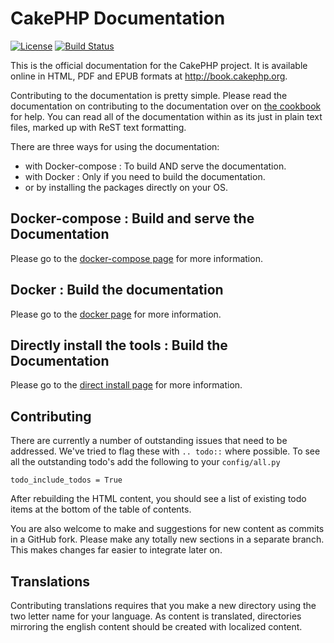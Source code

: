 CakePHP Documentation
=====================

[![License](https://img.shields.io/badge/license-MIT-brightgreen.svg?style=flat-square)](LICENSE.txt)
[![Build Status](https://img.shields.io/travis/cakephp/docs/3.0.svg?style=flat-square)](https://travis-ci.org/cakephp/docs)

This is the official documentation for the CakePHP project. It is available
online in HTML, PDF and EPUB formats at http://book.cakephp.org.

Contributing to the documentation is pretty simple. Please read the
documentation on contributing to the documentation over on
[the cookbook](http://book.cakephp.org/3.0/en/contributing/documentation.html)
for help.
You can read all of the documentation within as its just in plain text files,
marked up with ReST text formatting.

There are three ways for using the documentation:
- with Docker-compose : To build AND serve the documentation.
- with Docker : Only if you need to build the documentation.
- or by installing the packages directly on your OS.

## Docker-compose : Build and serve the Documentation

Please go to the [docker-compose page](contrib/docker-compose.md) for more
information.

## Docker : Build the documentation

Please go to the [docker page](contrib/docker.md) for more information.

## Directly install the tools : Build the Documentation

Please go to the [direct install page](contrib/direct-install.md) for more
information.

## Contributing

There are currently a number of outstanding issues that need to be addressed.
We've tried to flag these with `.. todo::` where possible. To see all the
outstanding todo's add the following to your `config/all.py`

    todo_include_todos = True

After rebuilding the HTML content, you should see a list of existing todo items
at the bottom of the table of contents.

You are also welcome to make and suggestions for new content as commits in a
GitHub fork. Please make any totally new sections in a separate branch. This
makes changes far easier to integrate later on.

## Translations

Contributing translations requires that you make a new directory using the two
letter name for your language. As content is translated, directories mirroring
the english content should be created with localized content.
